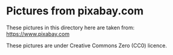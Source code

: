 # Pictures from pixabay.com

These pictures in this directory here are taken from:
https://www.pixabay.com

These pictures are under Creative Commons Zero (CC0) licence.
